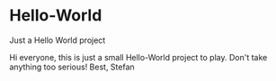 # Hello-World
Just a Hello World project

Hi everyone, 
this is just a small Hello-World project to play. Don't take anything too serious!
Best,
   Stefan
